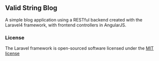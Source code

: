 ## Valid String Blog

A simple blog application using a RESTful backend created with the Laravel4 framework, with frontend controllers in AngularJS. 

### License

The Laravel framework is open-sourced software licensed under the [MIT license](http://opensource.org/licenses/MIT)
